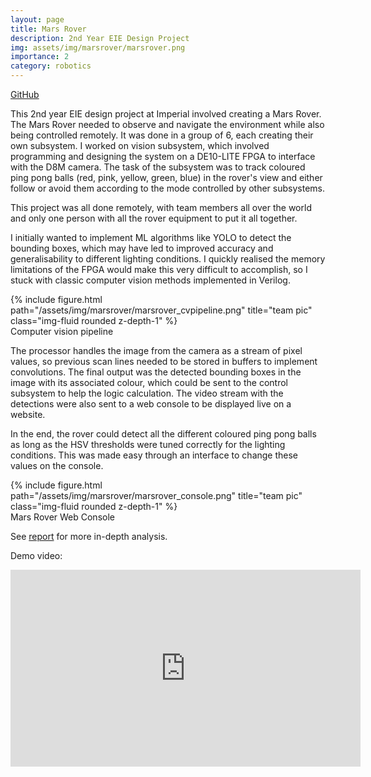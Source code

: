 ```yaml
---
layout: page
title: Mars Rover
description: 2nd Year EIE Design Project
img: assets/img/marsrover/marsrover.png
importance: 2
category: robotics
---
```


<a href="https://github.com/alexpondaven/MarsRover">GitHub</a>

This 2nd year EIE design project at Imperial involved creating a Mars Rover. The Mars Rover needed to observe and navigate the environment while also being controlled remotely. It was done in a group of 6, each creating their own subsystem. I worked on vision subsystem, which involved programming and designing the system on a DE10-LITE FPGA to interface with the D8M camera. The task of the subsystem was to track coloured ping pong balls (red, pink, yellow, green, blue) in the rover's view and either follow or avoid them according to the mode controlled by other subsystems.

This project was all done remotely, with team members all over the world and only one person with all the rover equipment to put it all together.

I initially wanted to implement ML algorithms like YOLO to detect the bounding boxes, which may have led to improved accuracy and generalisability to different lighting conditions. I quickly realised the memory limitations of the FPGA would make this very difficult to accomplish, so I stuck with classic computer vision methods implemented in Verilog.

<div class="row">
    <div class="col-sm mt-3 mt-md-0">
        {% include figure.html path="/assets/img/marsrover/marsrover_cvpipeline.png" title="team pic" class="img-fluid rounded z-depth-1" %}
    </div>
</div>
<div class="caption">
    Computer vision pipeline
</div>

The processor handles the image from the camera as a stream of pixel values, so previous scan lines needed to be stored in buffers to implement convolutions. The final output was the detected bounding boxes in the image with its associated colour, which could be sent to the control subsystem to help the logic calculation. The video stream with the detections were also sent to a web console to be displayed live on a website.

In the end, the rover could detect all the different coloured ping pong balls as long as the HSV thresholds were tuned correctly for the lighting conditions. This was made easy through an interface to change these values on the console.

<div class="row">
    <div class="col-sm mt-3 mt-md-0">
        {% include figure.html path="/assets/img/marsrover/marsrover_console.png" title="team pic" class="img-fluid rounded z-depth-1" %}
    </div>
</div>
<div class="caption">
    Mars Rover Web Console
</div>

See <a href="/assets/pdf/marsrover_report.pdf" target="_blank">report</a> for more in-depth analysis.


Demo video:
<iframe width="560" height="315" src="https://www.youtube.com/embed/cwwv1ob5XVA" title="YouTube video player" frameborder="0" allow="accelerometer; autoplay; clipboard-write; encrypted-media; gyroscope; picture-in-picture" allowfullscreen></iframe>